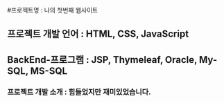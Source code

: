#프로젝트명 : 나의 첫번째 웹사이트

## 프로젝트 개발 언어 : HTML, CSS, JavaScript

## BackEnd-프로그램 : JSP, Thymeleaf, Oracle, My-SQL, MS-SQL

### 프로젝트 개발 소개 : 힘들었지만 재미있었습니다.
